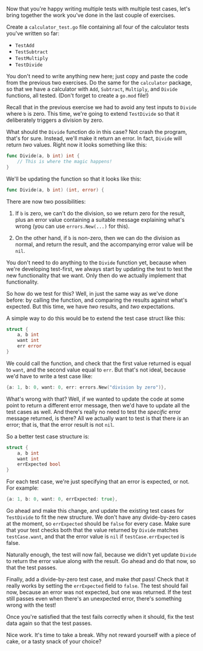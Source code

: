 Now that you're happy writing multiple tests with multiple test cases, let's bring together the work you've done in the last couple of exercises.

Create a `calculator_test.go` file containing all four of the calculator tests you've written so far:

* `TestAdd`
* `TestSubtract`
* `TestMultiply`
* `TestDivide`

You don't need to write anything new here; just copy and paste the code from the previous two exercises. Do the same for the `calculator` package, so that we have a calculator with `Add`, `Subtract`, `Multiply`, and `Divide` functions, all tested. (Don't forget to create a `go.mod` file!)

Recall that in the previous exercise we had to avoid any test inputs to `Divide` where `b` is zero. This time, we're going to extend `TestDivide` so that it deliberately triggers a division by zero.

What should the `Divide` function do in this case? Not crash the program, that's for sure. Instead, we'll make it return an error. In fact, `Divide` will return _two_ values. Right now it looks something like this:

```go
func Divide(a, b int) int {
	// This is where the magic happens!
}
```

We'll be updating the function so that it looks like this:

```go
func Divide(a, b int) (int, error) {
```

There are now two possibilities:

1. If `b` is zero, we can't do the division, so we return zero for the result, plus an error value containing a suitable message explaining what's wrong (you can use `errors.New(...)` for this).

2. On the other hand, if `b` is non-zero, then we can do the division as normal, and return the result, and the accompanying error value will be `nil`.

You don't need to do anything to the `Divide` function yet, because when we're developing test-first, we always start by updating the test to test the new functionality that we want. Only then do we actually implement that functionality.

So how do we test for this? Well, in just the same way as we've done before: by calling the function, and comparing the results against what's expected. But this time, we have _two_ results, and _two_ expectations.

A simple way to do this would be to extend the test case struct like this:

```go
struct {
	a, b int
	want int
	err error
}
```

We could call the function, and check that the first value returned is equal to `want`, and the second value equal to `err`. But that's not ideal, because we'd have to write a test case like:

```go
{a: 1, b: 0, want: 0, err: errors.New("division by zero")},
```

What's wrong with that? Well, if we wanted to update the code at some point to return a different error message, then we'd have to update all the test cases as well. And there's really no need to test the _specific_ error message returned, is there? All we actually want to test is that there _is_ an error; that is, that the error result is not `nil`.

So a better test case structure is:

```go
struct {
	a, b int
	want int
	errExpected bool
}
```

For each test case, we're just specifying that an error is expected, or not. For example:

```go
{a: 1, b: 0, want: 0, errExpected: true},
```

Go ahead and make this change, and update the existing test cases for `TestDivide` to fit the new structure. We don't have any divide-by-zero cases at the moment, so `errExpected` should be `false` for every case. Make sure that your test checks both that the value returned by `Divide` matches `testCase.want`, and that the error value is `nil` if `testCase.errExpected` is false.

Naturally enough, the test will now fail, because we didn't yet update `Divide` to return the error value along with the result. Go ahead and do that now, so that the test passes.

Finally, add a divide-by-zero test case, and make _that_ pass! Check that it really works by setting the `errExpected` field to `false`. The test should fail now, because an error was not expected, but one was returned. If the test still passes even when there's an unexpected error, there's something wrong with the test!

Once you're satisfied that the test fails correctly when it should, fix the test data again so that the test passes.

Nice work. It's time to take a break. Why not reward yourself with a piece of cake, or a tasty snack of your choice?